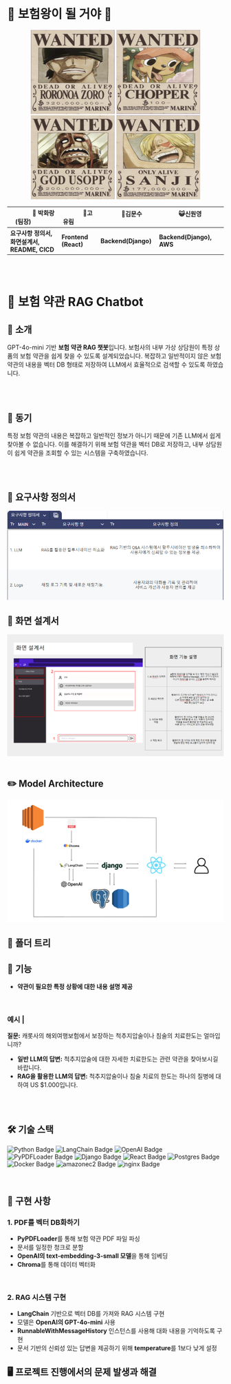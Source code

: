 # 👑 보험왕이 될 거야 👑


<p align="center">
	<img src="./images/조로.png" width="195" height="195"/>
	<img src="./images/쵸파.png" width="195" height="195"/>
	<img src="./images/우솝.png" width="195" height="195"/>
	<img src="./images/상디.png" width="195" height="195"/>
</p>

|  &nbsp;&nbsp; &nbsp; &nbsp; &nbsp;  &nbsp;  &nbsp; 🐶 박화랑(팀장) &nbsp;&nbsp; &nbsp;&nbsp; &nbsp;  &nbsp;  &nbsp;    |      &nbsp;&nbsp; &nbsp;&nbsp; &nbsp;  &nbsp;  &nbsp; 🐙고유림  &nbsp;&nbsp; &nbsp;&nbsp; &nbsp;  &nbsp;  &nbsp;    |      &nbsp;&nbsp; &nbsp;&nbsp; &nbsp;  &nbsp;  &nbsp; 🐻김문수  &nbsp;&nbsp; &nbsp;&nbsp; &nbsp;  &nbsp;  &nbsp;    |     &nbsp;&nbsp; &nbsp;&nbsp; &nbsp;  &nbsp;  &nbsp; 😺신원영  &nbsp;&nbsp; &nbsp;&nbsp; &nbsp;  &nbsp;  &nbsp;   | |
|------------------------------------------|--------------------------------------|------------------------------------------|-----------------------------------|------------------------------------------|
| **요구사항 정의서, 화면설계서, README, CICD** | **Frontend (React)** | **Backend(Django)** | **Backend(Django), AWS** |

<br>
<br>

# 🤖 보험 약관 RAG Chatbot

## 📌 소개

GPT-4o-mini 기반 **보험 약관 RAG 챗봇**입니다. 보험사의 내부 가상 상담원이 특정 상품의 보험 약관을 쉽게 찾을 수 있도록 설계되었습니다. 복잡하고 일반적이지 않은 보험 약관의 내용을 벡터 DB 형태로 저장하여 LLM에서 효율적으로 검색할 수 있도록 하였습니다.

<br>
<br>

## 📌 동기

특정 보험 약관의 내용은 복잡하고 일반적인 정보가 아니기 때문에 기존 LLM에서 쉽게 찾아볼 수 없습니다. 이를 해결하기 위해 보험 약관을 벡터 DB로 저장하고, 내부 상담원이 쉽게 약관을 조회할 수 있는 시스템을 구축하였습니다.

<br>
<br>

## 📌 요구사항 정의서
<img src="./images/요구사항정의서.png"/>

<br>

## 📌 화면 설계서
<img src="./images/화면설계서.png"/>
<br>
<br>

## ✏️ Model Architecture

<img src="./images/ModelArchitecture.png">

## 🌲 폴더 트리


## 📌 기능

- **약관이 필요한 특정 상황에 대한 내용 설명 제공**

<br>

### 예시 | 

**질문:** 캐롯사의 해외여행보험에서 보장하는 척추지압술이나 침술의 치료한도는 얼마입니까?

- **일반 LLM의 답변:** 척추지압술에 대한 자세한 치료한도는 관련 약관을 찾아보시길 바랍니다.
- **RAG을 활용한 LLM의 답변:** 척추지압술이나 침술 치료의 한도는 하나의 질병에 대하여 US $1.000입니다.

<br>
<br>

## 🛠️ 기술 스택

![Python Badge](https://img.shields.io/badge/Python-3776AB?style=flat&logo=Python&logoColor=white)
![LangChain Badge](https://img.shields.io/badge/LangChain-000000?style=flat&logo=&logoColor=white)
![OpenAI Badge](https://img.shields.io/badge/OpenAI-412991?style=flat&logo=OpenAI&logoColor=white)
![PyPDFLoader Badge](https://img.shields.io/badge/PyPDFLoader-FFD43B?style=flat&logo=&logoColor=white)
![Django Badge](https://img.shields.io/badge/Django-092E20?style=flat&logo=Django&logoColor=white)
![React Badge](https://img.shields.io/badge/React-61DAFB?style=flat&logo=React&logoColor=white)
![Postgres Badge](https://img.shields.io/badge/Postgresql-4169E1?style=flat&logo=Postgresql&logoColor=white)
![Docker Badge](https://img.shields.io/badge/Docker-2496ED?style=flat&logo=Docker&logoColor=white)
![amazonec2 Badge](https://img.shields.io/badge/amazonec2-FF9900?style=flat&logo=amazonec2&logoColor=white)
![nginx Badge](https://img.shields.io/badge/nginx-009639?style=flat&logo=nginx&logoColor=white)

<br>


## 📌 구현 사항

### 1. PDF를 벡터 DB화하기

- **PyPDFLoader**를 통해 보험 약관 PDF 파일 파싱
- 문서를 일정한 청크로 분할
- **OpenAI의 text-embedding-3-small 모델**을 통해 임베딩
- **Chroma**를 통해 데이터 벡터화

<br>

### 2. RAG 시스템 구현

- **LangChain** 기반으로 벡터 DB를 가져와 RAG 시스템 구현
- 모델은 **OpenAI의 GPT-4o-mini** 사용
- **RunnableWithMessageHistory** 인스턴스를 사용해 대화 내용을 기억하도록 구현
- 문서 기반의 신뢰성 있는 답변을 제공하기 위해 **temperature**를 1보다 낮게 설정


## 🖥️ 프로젝트 진행에서의 문제 발생과 해결






